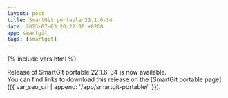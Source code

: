 ```yaml
---
layout: post
title: SmartGit portable 22.1.6-34
date: 2023-07-03 20:22:00 +0200
app: smartgit
tags: [smartgit]
---
```

{% include vars.html %}

Release of SmartGit portable 22.1.6-34 is now available.<br />
You can find links to download this release on the [SmartGit portable page]({{ var_seo_url | append: '/app/smartgit-portable/' }}).
